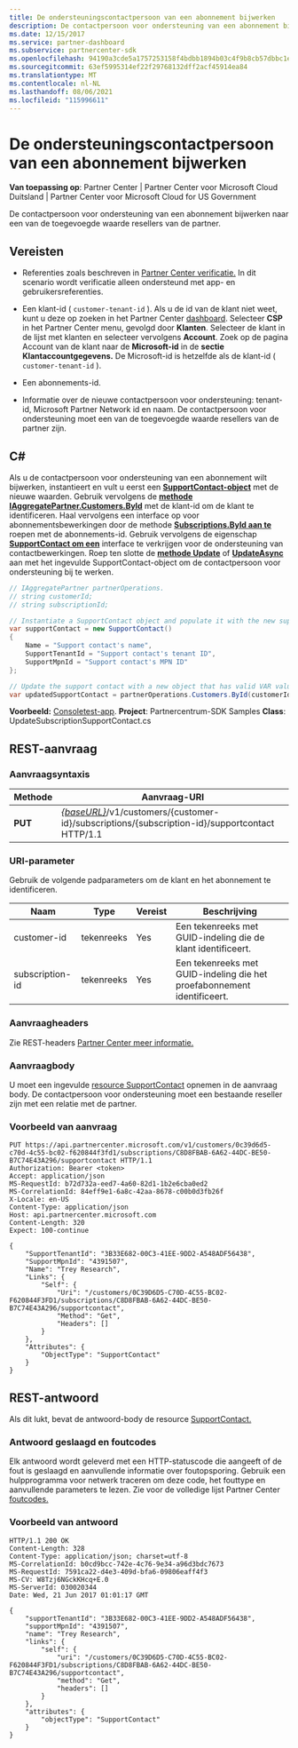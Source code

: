 ```yaml
---
title: De ondersteuningscontactpersoon van een abonnement bijwerken
description: De contactpersoon voor ondersteuning van een abonnement bijwerken naar een van de toegevoegde waarde resellers van de partner.
ms.date: 12/15/2017
ms.service: partner-dashboard
ms.subservice: partnercenter-sdk
ms.openlocfilehash: 94190a3cde5a1757253158f4bdbb1894b03c4f9b8cb57dbbc1ef7c7e39dceee4
ms.sourcegitcommit: 63ef5995314ef22f29768132dff2acf45914ea84
ms.translationtype: MT
ms.contentlocale: nl-NL
ms.lasthandoff: 08/06/2021
ms.locfileid: "115996611"
---
```

# <a name="update-a-subscriptions-support-contact"></a>De ondersteuningscontactpersoon van een abonnement bijwerken

**Van toepassing op**: Partner Center | Partner Center voor Microsoft Cloud Duitsland | Partner Center voor Microsoft Cloud for US Government

De contactpersoon voor ondersteuning van een abonnement bijwerken naar een van de toegevoegde waarde resellers van de partner.

## <a name="prerequisites"></a>Vereisten

- Referenties zoals beschreven in [Partner Center verificatie.](partner-center-authentication.md) In dit scenario wordt verificatie alleen ondersteund met app- en gebruikersreferenties.

- Een klant-id ( `customer-tenant-id` ). Als u de id van de klant niet weet, kunt u deze op zoeken in het Partner Center [dashboard](https://partner.microsoft.com/dashboard). Selecteer **CSP** in het Partner Center menu, gevolgd door **Klanten**. Selecteer de klant in de lijst met klanten en selecteer vervolgens **Account**. Zoek op de pagina Account van de klant naar de **Microsoft-id** in de **sectie Klantaccountgegevens.** De Microsoft-id is hetzelfde als de klant-id ( `customer-tenant-id` ).

- Een abonnements-id.

- Informatie over de nieuwe contactpersoon voor ondersteuning: tenant-id, Microsoft Partner Network id en naam. De contactpersoon voor ondersteuning moet een van de toegevoegde waarde resellers van de partner zijn.

## <a name="c"></a>C\#

Als u de contactpersoon voor ondersteuning van een abonnement wilt bijwerken, instantieert en vult u eerst een [**SupportContact-object**](/dotnet/api/microsoft.store.partnercenter.models.subscriptions.supportcontact) met de nieuwe waarden. Gebruik vervolgens de [**methode IAggregatePartner.Customers.ById**](/dotnet/api/microsoft.store.partnercenter.customers.icustomercollection.byid) met de klant-id om de klant te identificeren. Haal vervolgens een interface op voor abonnementsbewerkingen door de methode [**Subscriptions.ById aan te**](/dotnet/api/microsoft.store.partnercenter.customerusers.icustomerusercollection.byid) roepen met de abonnements-id. Gebruik vervolgens de eigenschap [**SupportContact om een**](/dotnet/api/microsoft.store.partnercenter.subscriptions.isubscription.supportcontact) interface te verkrijgen voor de ondersteuning van contactbewerkingen. Roep ten slotte de [**methode Update**](/dotnet/api/microsoft.store.partnercenter.subscriptions.isubscriptionsupportcontact.update) of [**UpdateAsync**](/dotnet/api/microsoft.store.partnercenter.subscriptions.isubscriptionsupportcontact.updateasync) aan met het ingevulde SupportContact-object om de contactpersoon voor ondersteuning bij te werken.

``` csharp
// IAggregatePartner partnerOperations.
// string customerId;
// string subscriptionId;

// Instantiate a SupportContact object and populate it with the new support contact information.
var supportContact = new SupportContact()
{
    Name = "Support contact's name",
    SupportTenantId = "Support contact's tenant ID",
    SupportMpnId = "Support contact's MPN ID"
};

// Update the support contact with a new object that has valid VAR values.
var updatedSupportContact = partnerOperations.Customers.ById(customerId).Subscriptions.ById(subscriptionID).SupportContact.Update(supportContact);
```

**Voorbeeld:** [Consoletest-app](console-test-app.md). **Project**: Partnercentrum-SDK Samples **Class**: UpdateSubscriptionSupportContact.cs

## <a name="rest-request"></a>REST-aanvraag

### <a name="request-syntax"></a>Aanvraagsyntaxis

| Methode  | Aanvraag-URI                                                                                                                    |
|---------|--------------------------------------------------------------------------------------------------------------------------------|
| **PUT** | [*{baseURL}*](partner-center-rest-urls.md)/v1/customers/{customer-id}/subscriptions/{subscription-id}/supportcontact HTTP/1.1 |

### <a name="uri-parameter"></a>URI-parameter

Gebruik de volgende padparameters om de klant en het abonnement te identificeren.

| Naam            | Type   | Vereist | Beschrijving                                                     |
|-----------------|--------|----------|-----------------------------------------------------------------|
| customer-id     | tekenreeks | Yes      | Een tekenreeks met GUID-indeling die de klant identificeert.           |
| subscription-id | tekenreeks | Yes      | Een tekenreeks met GUID-indeling die het proefabonnement identificeert. |

### <a name="request-headers"></a>Aanvraagheaders

Zie REST-headers [Partner Center meer informatie.](headers.md)

### <a name="request-body"></a>Aanvraagbody

U moet een ingevulde [resource SupportContact](subscription-resources.md#supportcontact) opnemen in de aanvraag body. De contactpersoon voor ondersteuning moet een bestaande reseller zijn met een relatie met de partner.

### <a name="request-example"></a>Voorbeeld van aanvraag

```http
PUT https://api.partnercenter.microsoft.com/v1/customers/0c39d6d5-c70d-4c55-bc02-f620844f3fd1/subscriptions/C8D8FBAB-6A62-44DC-BE50-B7C74E43A296/supportcontact HTTP/1.1
Authorization: Bearer <token>
Accept: application/json
MS-RequestId: b72d732a-eed7-4a60-82d1-1b2e6cba0ed2
MS-CorrelationId: 84eff9e1-6a8c-42aa-8678-c00b0d3fb26f
X-Locale: en-US
Content-Type: application/json
Host: api.partnercenter.microsoft.com
Content-Length: 320
Expect: 100-continue

{
    "SupportTenantId": "3B33E682-00C3-41EE-9DD2-A548ADF56438",
    "SupportMpnId": "4391507",
    "Name": "Trey Research",
    "Links": {
        "Self": {
            "Uri": "/customers/0C39D6D5-C70D-4C55-BC02-F620844F3FD1/subscriptions/C8D8FBAB-6A62-44DC-BE50-B7C74E43A296/supportcontact",
            "Method": "Get",
            "Headers": []
        }
    },
    "Attributes": {
        "ObjectType": "SupportContact"
    }
}
```

## <a name="rest-response"></a>REST-antwoord

Als dit lukt, bevat de antwoord-body de resource [SupportContact.](subscription-resources.md#supportcontact)

### <a name="response-success-and-error-codes"></a>Antwoord geslaagd en foutcodes

Elk antwoord wordt geleverd met een HTTP-statuscode die aangeeft of de fout is geslaagd en aanvullende informatie over foutopsporing. Gebruik een hulpprogramma voor netwerk traceren om deze code, het fouttype en aanvullende parameters te lezen. Zie voor de volledige lijst Partner Center [foutcodes.](error-codes.md)

### <a name="response-example"></a>Voorbeeld van antwoord

```http
HTTP/1.1 200 OK
Content-Length: 328
Content-Type: application/json; charset=utf-8
MS-CorrelationId: b0cd9bcc-742e-4c76-9e34-a96d3bdc7673
MS-RequestId: 7591ca22-d4e3-409d-bfa6-09806eaff4f3
MS-CV: W8Tzj6NGckKHcq+E.0
MS-ServerId: 030020344
Date: Wed, 21 Jun 2017 01:01:17 GMT

{
    "supportTenantId": "3B33E682-00C3-41EE-9DD2-A548ADF56438",
    "supportMpnId": "4391507",
    "name": "Trey Research",
    "links": {
        "self": {
            "uri": "/customers/0C39D6D5-C70D-4C55-BC02-F620844F3FD1/subscriptions/C8D8FBAB-6A62-44DC-BE50-B7C74E43A296/supportcontact",
            "method": "Get",
            "headers": []
        }
    },
    "attributes": {
        "objectType": "SupportContact"
    }
}
```
